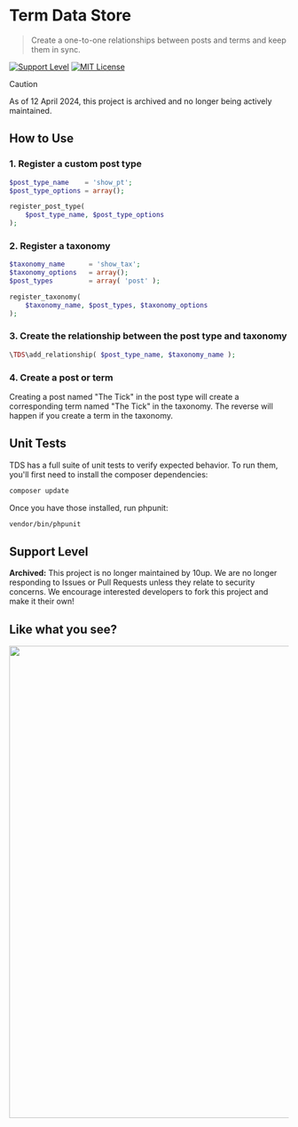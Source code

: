 # Term Data Store

> Create a one-to-one relationships between posts and terms and keep them in sync.

[![Support Level](https://img.shields.io/badge/support-archived-red.svg)](#support-level) [![MIT License](https://img.shields.io/github/license/10up/term-data-store.svg)](https://github.com/10up/term-data-store/blob/master/LICENSE)

> [!CAUTION]
> As of 12 April 2024, this project is archived and no longer being actively maintained.

## How to Use

### 1. Register a custom post type

```php
$post_type_name    = 'show_pt';
$post_type_options = array();

register_post_type(
	$post_type_name, $post_type_options
);
```

### 2. Register a taxonomy

```php
$taxonomy_name      = 'show_tax';
$taxonomy_options   = array();
$post_types         = array( 'post' );

register_taxonomy(
	$taxonomy_name, $post_types, $taxonomy_options
);
```

### 3. Create the relationship between the post type and taxonomy

```php
\TDS\add_relationship( $post_type_name, $taxonomy_name );
```

### 4. Create a post or term

Creating a post named "The Tick" in the post type will create a corresponding term named "The Tick" in the taxonomy. The reverse will happen if you create a term in the taxonomy.

## Unit Tests

TDS has a full suite of unit tests to verify expected behavior. To run them, you'll first need to install the composer dependencies:

```sh
composer update
```

Once you have those installed, run phpunit:

```sh
vendor/bin/phpunit
```

## Support Level

**Archived:** This project is no longer maintained by 10up. We are no longer responding to Issues or Pull Requests unless they relate to security concerns. We encourage interested developers to fork this project and make it their own!

## Like what you see?

<p align="center">
<a href="http://10up.com/contact/"><img src="https://10up.com/uploads/2016/10/10up-Github-Banner.png" width="850"></a>
</p>
